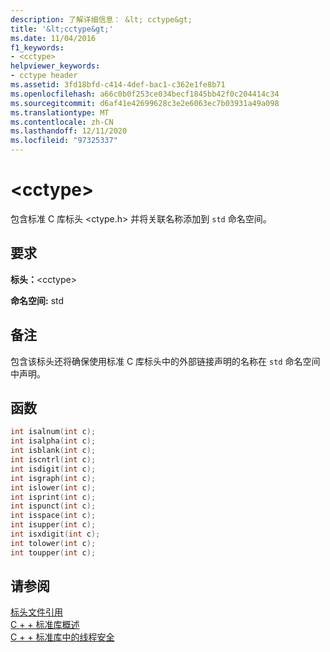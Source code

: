 ```yaml
---
description: 了解详细信息： &lt; cctype&gt;
title: '&lt;cctype&gt;'
ms.date: 11/04/2016
f1_keywords:
- <cctype>
helpviewer_keywords:
- cctype header
ms.assetid: 3fd18bfd-c414-4def-bac1-c362e1fe8b71
ms.openlocfilehash: a66c0b0f253ce034becf1845bb42f0c204414c34
ms.sourcegitcommit: d6af41e42699628c3e2e6063ec7b03931a49a098
ms.translationtype: MT
ms.contentlocale: zh-CN
ms.lasthandoff: 12/11/2020
ms.locfileid: "97325337"
---
```

# <a name="ltcctypegt"></a>&lt;cctype&gt;

包含标准 C 库标头 \<ctype.h> 并将关联名称添加到 `std` 命名空间。

## <a name="requirements"></a>要求

**标头：**\<cctype>

**命名空间:** std

## <a name="remarks"></a>备注

包含该标头还将确保使用标准 C 库标头中的外部链接声明的名称在 `std` 命名空间中声明。

## <a name="functions"></a>函数

```cpp
int isalnum(int c);
int isalpha(int c);
int isblank(int c);
int iscntrl(int c);
int isdigit(int c);
int isgraph(int c);
int islower(int c);
int isprint(int c);
int ispunct(int c);
int isspace(int c);
int isupper(int c);
int isxdigit(int c);
int tolower(int c);
int toupper(int c);
```

## <a name="see-also"></a>请参阅

[标头文件引用](../standard-library/cpp-standard-library-header-files.md)\
[C + + 标准库概述](../standard-library/cpp-standard-library-overview.md)\
[C + + 标准库中的线程安全](../standard-library/thread-safety-in-the-cpp-standard-library.md)
